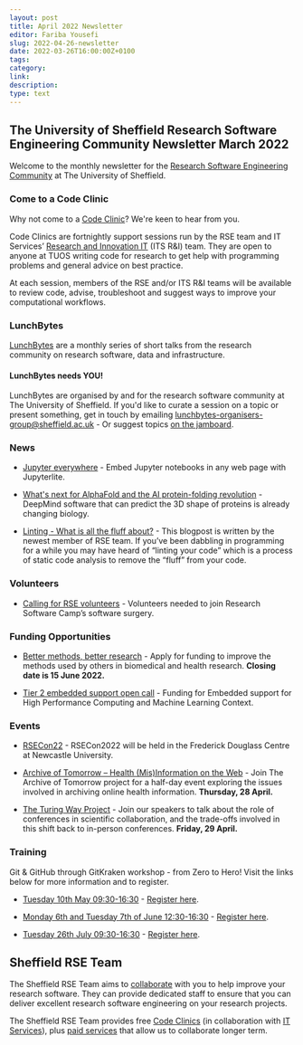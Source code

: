 ```yaml
---
layout: post
title: April 2022 Newsletter
editor: Fariba Yousefi
slug: 2022-04-26-newsletter
date: 2022-03-26T16:00:00Z+0100
tags:
category:
link:
description:
type: text
---
```


## The University of Sheffield Research Software Engineering Community Newsletter March 2022

Welcome to the monthly newsletter for the [Research Software Engineering Community](https://rse.shef.ac.uk/) at The University of Sheffield.


### Come to a Code Clinic

Why not come to a [Code Clinic](https://docs.google.com/forms/d/e/1FAIpQLScGXS55qjU0D0Zcz-KHOVcNTahcr3YC3H0OpoKBo3lWXWED5A/viewform)? We're keen to hear from you.

Code Clinics are fortnightly support sessions run by the RSE team and IT Services’ [Research and Innovation IT](https://www.sheffield.ac.uk/it-services/research) (ITS R&I) team. They are open to anyone at TUOS writing code for research to get help with programming problems and general advice on best practice.

At each session, members of the RSE and/or ITS R&I teams will be available to review code, advise, troubleshoot and suggest ways to improve your computational workflows.


### LunchBytes

[LunchBytes](https://rse.shef.ac.uk/community/lunch-bytes/) are a monthly series of short talks from the research community on research software, data and infrastructure.


#### LunchBytes needs YOU!
LunchBytes are organised by and for the research software community at The University of Sheffield. If you'd like to curate a session on a topic or present something, get in touch by emailing [lunchbytes-organisers-group@sheffield.ac.uk](mailto:lunchbytes-organisers-group@sheffield.ac.uk) - Or suggest topics [on the jamboard](https://jamboard.google.com/d/1-51cRf0pwZl8O10CnLeJGAqKcnbww-QGaYjszFK-H38/).


### News

* [Jupyter everywhere](https://blog.jupyter.org/jupyter-everywhere-f8151c2cc6e8) - Embed Jupyter notebooks in any web page with Jupyterlite.

* [What's next for AlphaFold and the AI protein-folding revolution](https://www.nature.com/articles/d41586-022-00997-5) - DeepMind software that can predict the 3D shape of proteins is already changing biology.

* [Linting - What is all the fluff about?](https://rse.shef.ac.uk/blog/2022-04-19-linting/) - This blogpost is written by the newest member of RSE team. If you’ve been dabbling in programming for a while you may have heard of “linting your code” which is a process of static code analysis to remove the “fluff” from your code. 

### Volunteers

* [Calling for RSE volunteers](https://www.software.ac.uk/news/calling-rse-volunteers-join-research-software-camps-software-surgery) - Volunteers needed to join Research Software Camp’s software surgery.


### Funding Opportunities

* [Better methods, better research](https://www.ukri.org/opportunity/better-methods-better-research/) - Apply for funding to improve the methods used by others in biomedical and health research. **Closing date is 15 June 2022.** 

* [Tier 2 embedded support open call](https://rse.shef.ac.uk/collaboration/tier2/) - Funding for Embedded support for High Performance Computing and Machine Learning Context.

### Events
 
* [RSECon22](https://rsecon2022.society-rse.org/) - RSECon2022 will be held in the Frederick Douglass Centre at Newcastle University.

* [Archive of Tomorrow – Health (Mis)Information on the Web](https://www.eventbrite.co.uk/e/archive-of-tomorrow-health-misinformation-on-the-web-tickets-293789350857) - Join The Archive of Tomorrow project for a half-day event exploring the issues involved in archiving online health information. **Thursday, 28 April.**

* [The Turing Way Project](https://twitter.com/turingway/status/1516826435243102212?t=YysHikMGiAIrPp4pAetdVA&s=19) - Join our speakers to talk about the role of conferences in scientific collaboration, and the trade-offs involved in this shift back to in-person conferences. **Friday, 29 April.**

### Training

Git & GitHub through GitKraken workshop - from Zero to Hero! Visit the links below for more information and to register.
* [Tuesday 10th May 09:30-16:30](https://rse.shef.ac.uk/training/workshop/2022-04-05-git-zero-hero) - [Register here](https://www.eventbrite.co.uk/e/git-github-through-gitkraken-from-zero-to-hero-registration-305676375267).

* [Monday 6th and Tuesday 7th of June 12:30-16:30](https://rse.shef.ac.uk/training/workshop/2022-06-06-git-zero-hero) - [Register here](https://www.eventbrite.co.uk/e/git-github-through-gitkraken-from-zero-to-hero-registration-305736765897).

* [Tuesday 26th July 09:30-16:30](https://rse.shef.ac.uk/training/workshop/2022-07-26-git-zero-hero) - [Register here](https://www.eventbrite.co.uk/e/git-github-through-gitkraken-from-zero-to-hero-registration-305733546267).


## Sheffield RSE Team

The Sheffield RSE Team aims to [collaborate](https://rse.shef.ac.uk/collaboration/guide/) with you to help improve your research software.
They can provide dedicated staff to ensure that you can deliver excellent research software engineering on your research projects.

The Sheffield RSE Team provides free [Code Clinics][CCs] (in collaboration with [IT Services][its-res-it]), plus [paid services][rse-service] that allow us to collaborate longer term.

[CCs]: https://rse.shef.ac.uk/support/code-clinic/
[EPCC]: https://www.epcc.ed.ac.uk/
[its-res-it]: https://www.sheffield.ac.uk/it-services/research/
[its-workshops]: https://www.sheffield.ac.uk/it-services/research/one-day-sessions
[rse-service]: https://rse.shef.ac.uk/collaboration/
[rses-mail-list]: https://groups.google.com/a/sheffield.ac.uk/forum/#!forum/rse-group
[rses]: https://rse.shef.ac.uk/
